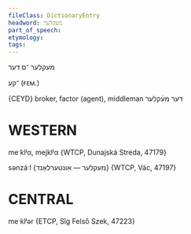 ```yaml
---
fileClass: DictionaryEntry
headword: מעקלער
part_of_speech: 
etymology: 
tags: 
---
```

מעקלער
־ס
דער

־קע
(ғᴇᴍ.)

{CEYD}
broker, factor (agent),  middleman דער מע֜קלער

WESTERN
========

meˑ́klʲα, mejklʲα {WTCP, Dunajská Streda, 47179}

sənzáˑl {מעקלער — אונטערלאַנד} {WTCP, Vác, 47197}

CENTRAL
========

meˑklʲər {ETCP, Sîg Felső Szek, 47223}